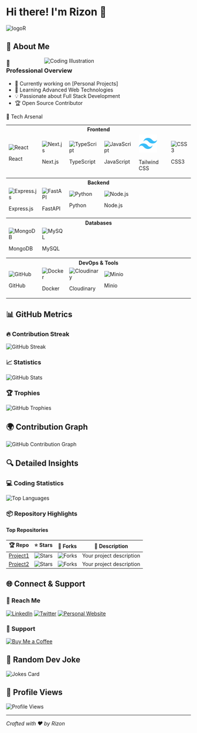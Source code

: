 # Hi there! I'm Rizon 👋

<img src="https://github.com/user-attachments/assets/d7fa346f-a5f7-45e9-b545-3aaf3a1049c6" alt="logoR" width="450" height="450" />

## 🌈 About Me

<img align="right" width="400" src="https://camo.githubusercontent.com/5ddf73ad3a558d2c1aaef9fbcd283e851a80e07b4b79a5b7a68a36e3175ac714/68747470733a2f2f6d656469612e67697068792e636f6d2f6d656469612f56675844417a7636504a616c6c4b4463642f67697068792e676966" alt="Coding Illustration"/>

### 💫 Professional Overview
- 🔭 Currently working on [Personal Projects]
- 🌱 Learning Advanced Web Technologies
- 💡 Passionate about Full Stack Development
- 🏆 Open Source Contributor

🚀 Tech Arsenal
<table>
  <tr>
    <th colspan="6">Frontend</th>
  </tr>
  <tr>
    <td>
      <img src="https://cdn.jsdelivr.net/gh/devicons/devicon/icons/react/react-original.svg" alt="React" width="50" height="50"/>
      <p>React</p>
    </td>
    <td>
      <img src="https://cdn.jsdelivr.net/gh/devicons/devicon/icons/nextjs/nextjs-original.svg" alt="Next.js" width="50" height="50"/>
      <p>Next.js</p>
    </td>
    <td>
      <img src="https://cdn.jsdelivr.net/gh/devicons/devicon/icons/typescript/typescript-original.svg" alt="TypeScript" width="50" height="50"/>
      <p>TypeScript</p>
    </td>
    <td>
      <img src="https://cdn.jsdelivr.net/gh/devicons/devicon/icons/javascript/javascript-original.svg" alt="JavaScript" width="50" height="50"/>
      <p>JavaScript</p>
    </td>
    <td>
      <img src="https://raw.githubusercontent.com/devicons/devicon/master/icons/tailwindcss/tailwindcss-original.svg" alt="Tailwind CSS" width="50" height="50"/>
      <p>Tailwind CSS</p>
    </td>
    <td>
      <img src="https://cdn.jsdelivr.net/gh/devicons/devicon/icons/css3/css3-original.svg" alt="CSS3" width="50" height="50"/>
      <p>CSS3</p>
    </td>
  </tr>
  <tr>
    <th colspan="6">Backend</th>
  </tr>
  <tr>
    <td>
      <img src="https://cdn.jsdelivr.net/gh/devicons/devicon/icons/express/express-original.svg" alt="Express.js" width="50" height="50"/>
      <p>Express.js</p>
    </td>
    <td>
      <img src="https://cdn.jsdelivr.net/gh/devicons/devicon/icons/fastapi/fastapi-original.svg" alt="FastAPI" width="50" height="50"/>
      <p>FastAPI</p>
    </td>
    <td>
      <img src="https://cdn.jsdelivr.net/gh/devicons/devicon/icons/python/python-original.svg" alt="Python" width="50" height="50"/>
      <p>Python</p>
    </td>
    <td>
      <img src="https://cdn.jsdelivr.net/gh/devicons/devicon/icons/nodejs/nodejs-original.svg" alt="Node.js" width="50" height="50"/>
      <p>Node.js</p>
    </td>
  </tr>
  <tr>
    <th colspan="6">Databases</th>
  </tr>
  <tr>
    <td>
      <img src="https://cdn.jsdelivr.net/gh/devicons/devicon/icons/mongodb/mongodb-original.svg" alt="MongoDB" width="50" height="50"/>
      <p>MongoDB</p>
    </td>
    <td>
      <img src="https://cdn.jsdelivr.net/gh/devicons/devicon/icons/mysql/mysql-original.svg" alt="MySQL" width="50" height="50"/>
      <p>MySQL</p>
    </td>
  </tr>
  <tr>
    <th colspan="6">DevOps & Tools</th>
  </tr>
  <tr>
    <td>
      <img src="https://cdn.jsdelivr.net/gh/devicons/devicon/icons/github/github-original.svg" alt="GitHub" width="50" height="50"/>
      <p>GitHub</p>
    </td>
    <td>
      <img src="https://cdn.jsdelivr.net/gh/devicons/devicon/icons/docker/docker-original.svg" alt="Docker" width="50" height="50"/>
      <p>Docker</p>
    </td>
    <td>
      <img src="https://raw.githubusercontent.com/gilbarbara/logos/main/logos/cloudinary.svg" alt="Cloudinary" width="50" height="50"/>
      <p>Cloudinary</p>
    </td>
    <td>
      <img src="https://raw.githubusercontent.com/gilbarbara/logos/main/logos/digital-ocean.svg" alt="Minio" width="50" height="50"/>
      <p>Minio</p>
    </td>
  </tr>
</table>

## 📊 GitHub Metrics

### 🔥 Contribution Streak
![GitHub Streak](https://github-readme-streak-stats.herokuapp.com/?user=Rizon1326&theme=radical)

### 📈 Statistics
![GitHub Stats](https://github-readme-stats.vercel.app/api?username=Rizon1326&show_icons=true&theme=radical&include_all_commits=true&count_private=true)

### 🏆 Trophies
![GitHub Trophies](https://github-profile-trophy.vercel.app/?username=Rizon1326&theme=radical&no-frame=true&margin-w=15)

## 🌍 Contribution Graph
![GitHub Contribution Graph](https://github-readme-activity-graph.vercel.app/graph?username=Rizon1326&theme=react-dark&bg_color=1F222E&color=F8D866&line=F85D7F&point=FFFFFF)

## 🔍 Detailed Insights

### 💻 Coding Statistics
![Top Languages](https://github-readme-stats.vercel.app/api/top-langs/?username=Rizon1326&theme=radical&layout=compact)

### 📦 Repository Highlights

#### Top Repositories
| 🏆 Repo | ⭐ Stars | 🍴 Forks | 📝 Description |
|---------|----------|----------|----------------|
| [Project1](https://vercel.com/mehedi-hasan-rizons-projects/rizu-s-portfolio-qf6h) | ![Stars](https://img.shields.io/github/stars/Rizon1326/Project1) | ![Forks](https://img.shields.io/github/forks/Rizon1326/Project1) | Your project description |
| [Project2](link) | ![Stars](https://img.shields.io/github/stars/Rizon1326/Project2) | ![Forks](https://img.shields.io/github/forks/Rizon1326/Project2) | Your project description |

## 🌐 Connect & Support

### 📡 Reach Me
[![LinkedIn](https://img.shields.io/badge/LinkedIn-0077B5?style=for-the-badge&logo=linkedin&logoColor=white)](https://linkedin.com/in/rizon)
[![Twitter](https://img.shields.io/badge/Twitter-1DA1F2?style=for-the-badge&logo=twitter&logoColor=white)](https://twitter.com/rizon1326)
[![Personal Website](https://img.shields.io/badge/Website-000000?style=for-the-badge&logo=About.me&logoColor=white)](https://rizon.dev)

### 💖 Support
[![Buy Me a Coffee](https://img.shields.io/badge/Buy%20Me%20a%20Coffee-ffdd00?style=for-the-badge&logo=buy-me-a-coffee&logoColor=black)](https://buymeacoffee.com/rizon1326)

## 🔮 Random Dev Joke

![Jokes Card](https://readme-jokes.vercel.app/api?theme=radical)

## 👀 Profile Views
![Profile Views](https://komarev.com/ghpvc/?username=Rizon1326&color=blueviolet)

---
*Crafted with ❤️ by Rizon*
